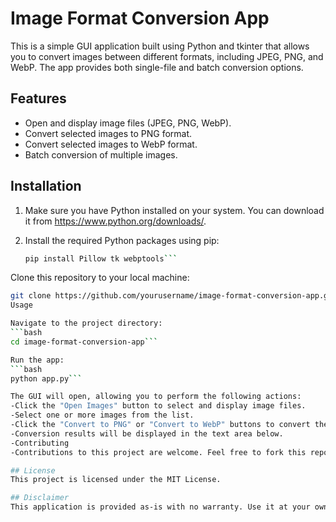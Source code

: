 # Image Format Conversion App

This is a simple GUI application built using Python and tkinter that allows you to convert images between different formats, including JPEG, PNG, and WebP. The app provides both single-file and batch conversion options.

## Features

- Open and display image files (JPEG, PNG, WebP).
- Convert selected images to PNG format.
- Convert selected images to WebP format.
- Batch conversion of multiple images.

## Installation

1. Make sure you have Python installed on your system. You can download it from https://www.python.org/downloads/.

2. Install the required Python packages using pip:
   ```bash
   pip install Pillow tk webptools```

Clone this repository to your local machine:
```bash
git clone https://github.com/yourusername/image-format-conversion-app.git```
Usage

Navigate to the project directory:
```bash
cd image-format-conversion-app```

Run the app:
```bash
python app.py```

The GUI will open, allowing you to perform the following actions:
-Click the "Open Images" button to select and display image files.
-Select one or more images from the list.
-Click the "Convert to PNG" or "Convert to WebP" buttons to convert the selected images to the respective formats.
-Conversion results will be displayed in the text area below.
-Contributing
-Contributions to this project are welcome. Feel free to fork this repository, make improvements, and create pull requests.

## License
This project is licensed under the MIT License.

## Disclaimer
This application is provided as-is with no warranty. Use it at your own risk.





